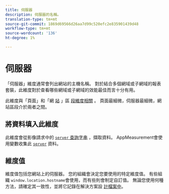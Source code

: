 ```yaml
---
title: 伺服器
description: 伺服器的名稱。
translation-type: tm+mt
source-git-commit: 1869d69566d26aa7d99c520efc2e835901439d48
workflow-type: tm+mt
source-wordcount: '136'
ht-degree: 1%

---
```



# 伺服器

「伺服器」維度通常會列出網站的主機名稱。 對於結合多個網域或子網域的報表套裝，此維度對於查看哪些網域或子網域的效能最佳而言十分有用。

此維度與「頁面」和「網 [站](page.md) 」區 [段維度相關](site-section.md) 。 頁面最細微，伺服器最細微，網站區段介於兩者之間。

## 將資料填入此維度

此維度會從影像請求中的 [`server` 查詢字串](/help/implement/validate/query-parameters.md) ，擷取資料。 AppMeasurement會使用變數收集此 [`server`](/help/implement/vars/page-vars/server.md) 資料。

## 維度值

維度值包括您網站上的伺服器。 您的組織會決定您要使用的特定維度值。 有些組織 `window.location.hostname`會使用，而有些則會制定自訂值。 無論您使用何種方法，請確定其一致性，並將它記錄在解決方案設 [計檔案中](/help/implement/prepare/solution-design.md)。
